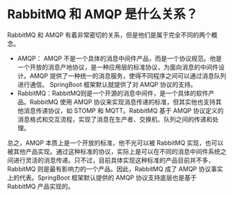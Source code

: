 # RabbitMQ 和 AMQP 是什么关系？

RabbitMQ 和 AMQP 有着非常密切的关系，但是他们是属于完全不同的两个概念。

+ AMQP： AMQP 不是一个具体的消息中间件产品，而是一个协议规范。他是一个开放的消息产地协议，是一种应用层的标准协议，为面向消息的中间件设计。AMQP 提供了一种统一的消息服务，使得不同程序之间可以通过消息队列进行通信。 SpringBoot 框架默认就提供了对 AMQP 协议的支持。
+ RabbitMQ：RabbitMQ则是一个开源的消息中间件，是一个具体的软件产品。RabbitMQ 使用 AMQP 协议来实现消息传递的标准，但其实他也支持其他消息传递协议，如 STOMP 和 MQTT。RabbitMQ 基于 AMQP 协议定义的消息格式和交互流程，实现了消息在生产者、交换机、队列之间的传递和处理。

总之，AMQP 本质上是一个开放的标准，他不光可以被 RabbitMQ 实现，也可以被其他产品实现。通过这种标准的协议，实际上是可以在不同的消息中间件系统之间进行灵活的消息传递。只不过，目前具体实现这种标准的产品目前并不多，RabbitMQ 则是最有影响力的一个产品。因此，RabbitMQ 成了 AMQP 协议事实上的代表。SpringBoot 框架默认提供的 AMQP 协议支持底层也是基于 RabbitMQ 产品实现的。
